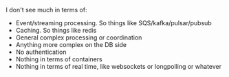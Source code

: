 I don't see much in terms of:
* Event/streaming processing. So things like SQS/kafka/pulsar/pubsub
* Caching. So things like redis
* General complex processing or coordination
* Anything more complex on the DB side
* No authentication
* Nothing in terms of containers
* Nothing in terms of real time, like websockets or longpolling or whatever
